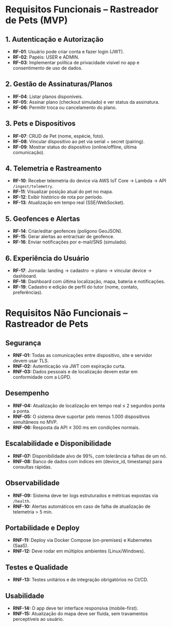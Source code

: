 # Requisitos Funcionais – Rastreador de Pets (MVP)

## 1. Autenticação e Autorização
- **RF-01**: Usuário pode criar conta e fazer login (JWT).
- **RF-02**: Papéis: USER e ADMIN.
- **RF-03**: Implementar política de privacidade visível no app e consentimento de uso de dados.

## 2. Gestão de Assinaturas/Planos
- **RF-04**: Listar planos disponíveis.
- **RF-05**: Assinar plano (checkout simulado) e ver status da assinatura.
- **RF-06**: Permitir troca ou cancelamento do plano.

## 3. Pets e Dispositivos
- **RF-07**: CRUD de Pet (nome, espécie, foto).
- **RF-08**: Vincular dispositivo ao pet via serial + secret (pairing).
- **RF-09**: Mostrar status do dispositivo (online/offline, última comunicação).

## 4. Telemetria e Rastreamento
- **RF-10**: Receber telemetria do device via AWS IoT Core → Lambda → API `/ingest/telemetry`.
- **RF-11**: Visualizar posição atual do pet no mapa.
- **RF-12**: Exibir histórico de rota por período.
- **RF-13**: Atualização em tempo real (SSE/WebSocket).

## 5. Geofences e Alertas
- **RF-14**: Criar/editar geofences (polígono GeoJSON).
- **RF-15**: Gerar alertas ao entrar/sair de geofence.
- **RF-16**: Enviar notificações por e-mail/SNS (simulado).

## 6. Experiência do Usuário
- **RF-17**: Jornada: landing → cadastro → plano → vincular device → dashboard.
- **RF-18**: Dashboard com última localização, mapa, bateria e notificações.
- **RF-19**: Cadastro e edição de perfil do tutor (nome, contato, preferências).


# Requisitos Não Funcionais – Rastreador de Pets

## Segurança
- **RNF-01:** Todas as comunicações entre dispositivo, site e servidor devem usar TLS.
- **RNF-02:** Autenticação via JWT com expiração curta.
- **RNF-03:** Dados pessoais e de localização devem estar em conformidade com a LGPD.

## Desempenho
- **RNF-04:** Atualização de localização em tempo real ≤ 2 segundos ponta a ponta.
- **RNF-05:** O sistema deve suportar pelo menos 1.000 dispositivos simultâneos no MVP.
- **RNF-06:** Resposta da API ≤ 300 ms em condições normais.

## Escalabilidade e Disponibilidade
- **RNF-07:** Disponibilidade alvo de 99%, com tolerância a falhas de um nó.
- **RNF-08:** Banco de dados com índices em (device_id, timestamp) para consultas rápidas.

## Observabilidade
- **RNF-09:** Sistema deve ter logs estruturados e métricas expostas via `/health`.
- **RNF-10:** Alertas automáticos em caso de falha de atualização de telemetria > 5 min.

## Portabilidade e Deploy
- **RNF-11:** Deploy via Docker Compose (on-premises) e Kubernetes (SaaS).
- **RNF-12:** Deve rodar em múltiplos ambientes (Linux/Windows).

## Testes e Qualidade
- **RNF-13:** Testes unitários e de integração obrigatórios no CI/CD.

## Usabilidade
- **RNF-14:** O app deve ter interface responsiva (mobile-first).
- **RNF-15:** Atualização do mapa deve ser fluida, sem travamentos perceptíveis ao usuário.
